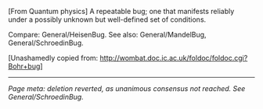 [From Quantum physics] A repeatable bug; one that manifests reliably under a possibly unknown but well-defined set of conditions. 

Compare: General/HeisenBug. See also: General/MandelBug, General/SchroedinBug.

[Unashamedly copied from: http://wombat.doc.ic.ac.uk/foldoc/foldoc.cgi?Bohr+bug]

----
*Page meta: deletion reverted, as unanimous consensus not reached. See General/SchroedinBug.*